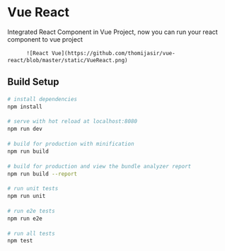 # Vue React

Integrated React Component in Vue Project, now you can run your react component to vue project


          ![React Vue](https://github.com/thomijasir/vue-react/blob/master/static/VueReact.png)


## Build Setup

```bash
# install dependencies
npm install

# serve with hot reload at localhost:8080
npm run dev

# build for production with minification
npm run build

# build for production and view the bundle analyzer report
npm run build --report

# run unit tests
npm run unit

# run e2e tests
npm run e2e

# run all tests
npm test
```
